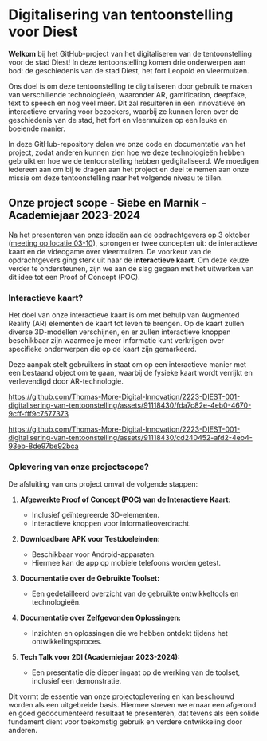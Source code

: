 # Digitalisering van tentoonstelling voor Diest

**Welkom** bij het GitHub-project van het digitaliseren van de tentoonstelling voor de stad Diest! In deze tentoonstelling komen drie onderwerpen aan bod: de geschiedenis van de stad Diest, het fort Leopold en vleermuizen. 

Ons doel is om deze tentoonstelling te digitaliseren door gebruik te maken van verschillende technologieën, waaronder AR, gamification, deepfake, text to speech en nog veel meer. Dit zal resulteren in een innovatieve en interactieve ervaring voor bezoekers, waarbij ze kunnen leren over de geschiedenis van de stad, het fort en vleermuizen op een leuke en boeiende manier.

In deze GitHub-repository delen we onze code en documentatie van het project, zodat anderen kunnen zien hoe we deze technologieën hebben gebruikt en hoe we de tentoonstelling hebben gedigitaliseerd. We moedigen iedereen aan om bij te dragen aan het project en deel te nemen aan onze missie om deze tentoonstelling naar het volgende niveau te tillen.

## Onze project scope - Siebe en Marnik - Academiejaar 2023-2024
Na het presenteren van onze ideeën aan de opdrachtgevers op 3 oktober ([meeting op locatie 03-10](./documents/meetings/meeting-on-location-03-10-2023.md)), sprongen er twee concepten uit: de interactieve kaart en de videogame over vleermuizen. De voorkeur van de opdrachtgevers ging sterk uit naar de **interactieve kaart**. Om deze keuze verder te ondersteunen, zijn we aan de slag gegaan met het uitwerken van dit idee tot een Proof of Concept (POC).

### Interactieve kaart?
Het doel van onze interactieve kaart is om met behulp van Augmented Reality (AR) elementen de kaart tot leven te brengen. Op de kaart zullen diverse 3D-modellen verschijnen, en er zullen interactieve knoppen beschikbaar zijn waarmee je meer informatie kunt verkrijgen over specifieke onderwerpen die op de kaart zijn gemarkeerd.

Deze aanpak stelt gebruikers in staat om op een interactieve manier met een bestaand object om te gaan, waarbij de fysieke kaart wordt verrijkt en verlevendigd door AR-technologie.

https://github.com/Thomas-More-Digital-Innovation/2223-DIEST-001-digitalisering-van-tentoonstelling/assets/91118430/fda7c82e-4eb0-4670-9cff-fff9c7577373

https://github.com/Thomas-More-Digital-Innovation/2223-DIEST-001-digitalisering-van-tentoonstelling/assets/91118430/cd240452-afd2-4eb4-93eb-8de97be92bca

### Oplevering van onze projectscope?

De afsluiting van ons project omvat de volgende stappen: 

1. **Afgewerkte Proof of Concept (POC) van de Interactieve Kaart:**
   - Inclusief geïntegreerde 3D-elementen.
   - Interactieve knoppen voor informatieoverdracht.

2. **Downloadbare APK voor Testdoeleinden:**
   - Beschikbaar voor Android-apparaten.
   - Hiermee kan de app op mobiele telefoons worden getest.

3. **Documentatie over de Gebruikte Toolset:**
   - Een gedetailleerd overzicht van de gebruikte ontwikkeltools en technologieën.

4. **Documentatie over Zelfgevonden Oplossingen:**
   - Inzichten en oplossingen die we hebben ontdekt tijdens het ontwikkelingsproces.

5. **Tech Talk voor 2DI (Academiejaar 2023-2024):**
   - Een presentatie die dieper ingaat op de werking van de toolset, inclusief een demonstratie.

Dit vormt de essentie van onze projectoplevering en kan beschouwd worden als een uitgebreide basis. Hiermee streven we ernaar een afgerond en goed gedocumenteerd resultaat te presenteren, dat tevens als een solide fundament dient voor toekomstig gebruik en verdere ontwikkeling door anderen.

